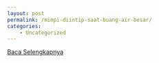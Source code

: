 ```yaml
---
layout: post
permalink: /mimpi-diintip-saat-buang-air-besar/
categories:
    - Uncategorized
---
```


[Baca Selengkapnya](/04)